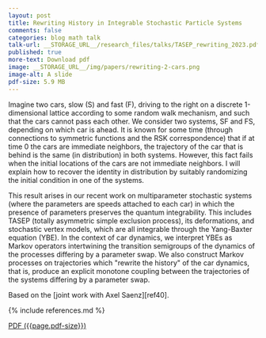 ```yaml
---
layout: post
title: Rewriting History in Integrable Stochastic Particle Systems
comments: false
categories: blog math talk
talk-url: __STORAGE_URL__/research_files/talks/TASEP_rewriting_2023.pdf
published: true
more-text: Download pdf
image: __STORAGE_URL__/img/papers/rewriting-2-cars.png
image-alt: A slide
pdf-size: 5.9 MB
---
```


Imagine two cars, slow (S) and fast (F), driving to the right on a discrete 1-dimensional lattice according to some random walk mechanism, and such that the cars cannot pass each other. We consider two systems, SF and FS, depending on which car is ahead. It is known for some time (through connections to symmetric functions and the RSK correspondence) that if at time 0 the cars are immediate neighbors, the trajectory of the car that is behind is the same (in distribution) in both systems. However, this fact fails when the initial locations of the cars are not immediate neighbors. I will explain how to recover the identity in distribution by suitably randomizing the initial condition in one of the systems.

This result arises in our recent work on multiparameter stochastic systems (where the parameters are speeds attached to each car) in which the presence of parameters preserves the quantum integrability. This includes TASEP (totally asymmetric simple exclusion process), its deformations, and stochastic vertex models, which are all integrable through the Yang-Baxter equation (YBE). In the context of car dynamics, we interpret YBEs as Markov operators intertwining the transition semigroups of the dynamics of the processes differing by a parameter swap. We also construct Markov processes on trajectories which "rewrite the history" of the car dynamics, that is, produce an explicit monotone coupling between the trajectories of the systems differing by a parameter swap.

Based on the [joint work with Axel Saenz][ref40].

{% include references.md %}

<!--more-->

<a href="{{ page.talk-url | replace: '__STORAGE_URL__', site.storage_url}}" target="_blank">PDF ({{page.pdf-size}})</a>
